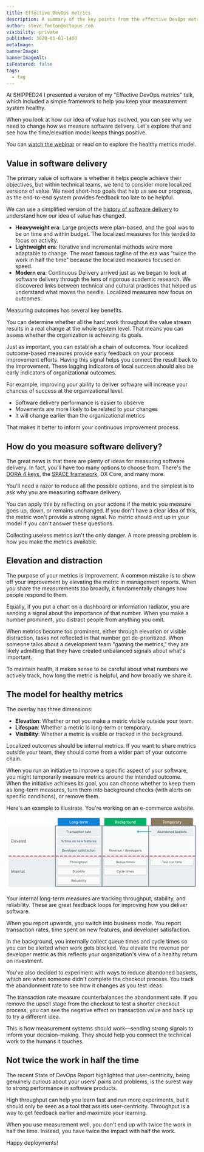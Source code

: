 ```yaml
---
title: Effective DevOps metrics
description: A summary of the key points from the effective DevOps metrics session at SHIPPED24.
author: steve.fenton@octopus.com
visibility: private
published: 3020-01-01-1400
metaImage: 
bannerImage: 
bannerImageAlt: 
isFeatured: false
tags: 
  - tag
---
```


At SHIPPED24 I presented a version of my "Effective DevOps metrics" talk, which included a simple framework to help you keep your measurement system healthy.

When you look at how our idea of value has evolved, you can see why we need to change how we measure software delivery. Let's explore that and see how the time/elevation model keeps things positive.

You can [watch the webinar](https://www.youtube.com/watch?v=_gZCUwecZ9E) or read on to explore the healthy metrics model.

## Value in software delivery

The primary value of software is whether it helps people achieve their objectives, but within technical teams, we tend to consider more localized versions of value. We need short-hop goals that help us see our progress, as the end-to-end system provides feedback too late to be helpful.

We can use a simplified version of the [history of software delivery](https://octopus.com/devops/history/) to understand how our idea of value has changed.

- **Heavyweight era**: Large projects were plan-based, and the goal was to be on time and within budget. The localized measures for this tended to focus on activity.
- **Lightweight era**: Iterative and incremental methods were more adaptable to change. The most famous tagline of the era was "twice the work in half the time" because the localized measures focused on speed.
- **Modern era**: Continuous Delivery arrived just as we began to look at software delivery through the lens of rigorous academic research. We discovered links between technical and cultural practices that helped us understand what moves the needle. Localized measures now focus on outcomes.

Measuring outcomes has several key benefits.

You can determine whether all the hard work throughout the value stream results in a real change at the whole system level. That means you can assess whether the organization is achieving its goals.

Just as important, you can establish a chain of outcomes. Your localized outcome-based measures provide early feedback on your process improvement efforts. Having this signal helps you connect the result back to the improvement. These lagging indicators of local success should also be early indicators of organizational outcomes.

For example, improving your ability to deliver software will increase your chances of success at the organizational level.

- Software delivery performance is easier to observe
- Movements are more likely to be related to your changes
- It will change earlier than the organizational metrics

That makes it better to inform your continuous improvement process.

## How do you measure software delivery?

The great news is that there are plenty of ideas for measuring software delivery. In fact, you'll have too many options to choose from. There's the [DORA 4 keys](https://octopus.com/devops/metrics/dora-metrics/), the [SPACE framework](https://octopus.com/devops/metrics/space-framework/), DX Core, and many more.

You'll need a razor to reduce all the possible options, and the simplest is to ask why you are measuring software delivery.

You can apply this by reflecting on your actions if the metric you measure goes up, down, or remains unchanged. If you don't have a clear idea of this, the metric won't provide a strong signal. No metric should end up in your model if you can't answer these questions.

Collecting useless metrics isn't the only danger. A more pressing problem is how you make the metrics available.

## Elevation and distraction

The purpose of your metrics is improvement. A common mistake is to show off your improvement by elevating the metric in management reports. When you share the measurements too broadly, it fundamentally changes how people respond to them.

Equally, if you put a chart on a dashboard or information radiator, you are sending a signal about the importance of that number. When you make a number prominent, you distract people from anything you omit.

When metrics become too prominent, either through elevation or visible distraction, tasks not reflected in that number get de-prioritized. When someone talks about a development team "gaming the metrics," they are likely admitting that they have created unbalanced signals about what's important.

To maintain health, it makes sense to be careful about what numbers we actively track, how long the metric is helpful, and how broadly we share it.

## The model for healthy metrics

The overlay has three dimensions:

- **Elevation**: Whether or not you make a metric visible outside your team.
- **Lifespan**: Whether a metric is long-term or temporary.
- **Visibility**: Whether a metric is visible or tracked in the background.

Localized outcomes should be internal metrics. If you want to share metrics outside your team, they should come from a wider part of your outcome chain.

When you run an initiative to improve a specific aspect of your software, you might temporarily measure metrics around the intended outcome. When the initiative achieves its goal, you can choose whether to keep them as long-term measures,  turn them into background checks (with alerts on specific conditions), or remove them.

Here's an example to illustrate. You're working on an e-commerce website.

![A grid split by lifespan (long term, background, temporary) and elevation (internal or elevated)](effective-devops-metrics.png)

Your internal long-term measures are tracking throughput, stability, and reliability. These are great feedback loops for improving how you deliver software.

When you report upwards, you switch into business mode. You report transaction rates, time spent on new features, and developer satisfaction.

In the background, you internally collect queue times and cycle times so you can be alerted when work gets blocked. You elevate the revenue per developer metric as this reflects your organization's view of a healthy return on investment.

You've also decided to experiment with ways to reduce abandoned baskets, which are when someone didn't complete the checkout process. You track the abandonment rate to see how it changes as you test ideas.

The transaction rate measure counterbalances the abandonment rate. If you remove the upsell stage from the checkout to test a shorter checkout process, you can see the negative effect on transaction value and back up to try a different idea.

This is how measurement systems should work—sending strong signals to inform your decision-making. They should help you connect the technical work to the humans it touches.

## Not twice the work in half the time

The recent State of DevOps Report highlighted that user-centricity, being genuinely curious about your users' pains and problems, is the surest way to strong performance in software products.

High throughput can help you learn fast and run more experiments, but it should only be seen as a tool that assists user-centricity. Throughput is a way to get feedback earlier and maximize your learning.

When you use measurement well, you don't end up with twice the work in half the time. Instead, you have twice the impact with half the work.

Happy deployments!
